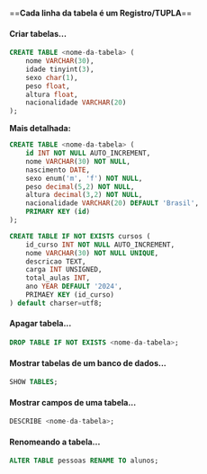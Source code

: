 ==**Cada linha da tabela é um Registro/TUPLA**==
#### Criar tabelas...
```sql
CREATE TABLE <nome-da-tabela> (
	nome VARCHAR(30),
	idade tinyint(3),
	sexo char(1),
	peso float,
	altura float,
	nacionalidade VARCHAR(20)
);
```

**Mais detalhada:**
```sql
CREATE TABLE <nome-da-tabela> (
	id INT NOT NULL AUTO_INCREMENT,
	nome VARCHAR(30) NOT NULL,
	nascimento DATE,
	sexo enum('m', 'f') NOT NULL,
	peso decimal(5,2) NOT NULL,
	altura decimal(3,2) NOT NULL,
	nacionalidade VARCHAR(20) DEFAULT 'Brasil',
	PRIMARY KEY (id)
);
```

```sql
CREATE TABLE IF NOT EXISTS cursos (
	id_curso INT NOT NULL AUTO_INCREMENT,
	nome VARCHAR(30) NOT NULL UNIQUE,
	descricao TEXT,
	carga INT UNSIGNED,
	total_aulas INT,
	ano YEAR DEFAULT '2024',
	PRIMAEY KEY (id_curso)
) default charser=utf8;
```

#### Apagar tabela...
```sql
DROP TABLE IF NOT EXISTS <nome-da-tabela>;
```

#### Mostrar tabelas de um banco de dados...
```sql
SHOW TABLES;
```
#### Mostrar campos de uma tabela...
```sql
DESCRIBE <nome-da-tabela>;
```
#### Renomeando a tabela...
```sql
ALTER TABLE pessoas RENAME TO alunos;
```